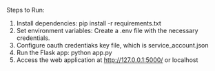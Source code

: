 Steps to Run:
1. Install dependencies: pip install -r requirements.txt
2. Set environment variables: Create a .env file with the necessary credentials.
3. Configure oauth credentiaks key file, which is service_account.json
4. Run the Flask app: python app.py
5. Access the web application at http://127.0.0.1:5000/ or localhost